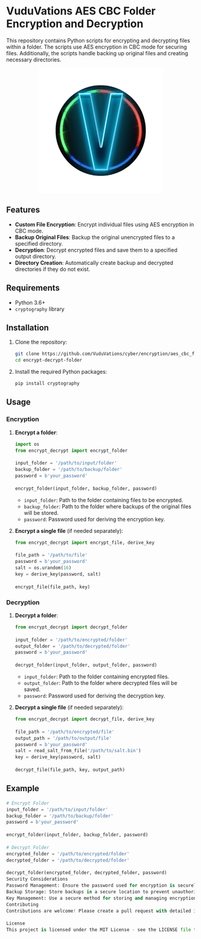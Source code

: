 # VuduVations AES CBC Folder Encryption and Decryption

This repository contains Python scripts for encrypting and decrypting files within a folder. The scripts use AES encryption in CBC mode for securing files. Additionally, the scripts handle backing up original files and creating necessary directories.

<div align="center">
  <img src="CBA/assets/logo.png" alt="CyberChoice SMB Logo" height="333px">
</div>

## Features

- **Custom File Encryption**: Encrypt individual files using AES encryption in CBC mode.
- **Backup Original Files**: Backup the original unencrypted files to a specified directory.
- **Decryption**: Decrypt encrypted files and save them to a specified output directory.
- **Directory Creation**: Automatically create backup and decrypted directories if they do not exist.

## Requirements

- Python 3.6+
- `cryptography` library

## Installation

1. Clone the repository:
    ```bash
    git clone https://github.com/VuduVations/cyber/encryption/aes_cbc_folder/encrypt-decrypt-folder.git
    cd encrypt-decrypt-folder
    ```

2. Install the required Python packages:
    ```bash
    pip install cryptography
    ```

## Usage

### Encryption

1. **Encrypt a folder**:
    ```python
    import os
    from encrypt_decrypt import encrypt_folder
    
    input_folder = '/path/to/input/folder'
    backup_folder = '/path/to/backup/folder'
    password = b'your_password'

    encrypt_folder(input_folder, backup_folder, password)
    ```

    - `input_folder`: Path to the folder containing files to be encrypted.
    - `backup_folder`: Path to the folder where backups of the original files will be stored.
    - `password`: Password used for deriving the encryption key.

2. **Encrypt a single file** (if needed separately):
    ```python
    from encrypt_decrypt import encrypt_file, derive_key
    
    file_path = '/path/to/file'
    password = b'your_password'
    salt = os.urandom(16)
    key = derive_key(password, salt)
    
    encrypt_file(file_path, key)
    ```

### Decryption

1. **Decrypt a folder**:
    ```python
    from encrypt_decrypt import decrypt_folder

    input_folder = '/path/to/encrypted/folder'
    output_folder = '/path/to/decrypted/folder'
    password = b'your_password'

    decrypt_folder(input_folder, output_folder, password)
    ```

    - `input_folder`: Path to the folder containing encrypted files.
    - `output_folder`: Path to the folder where decrypted files will be saved.
    - `password`: Password used for deriving the decryption key.

2. **Decrypt a single file** (if needed separately):
    ```python
    from encrypt_decrypt import decrypt_file, derive_key

    file_path = '/path/to/encrypted/file'
    output_path = '/path/to/output/file'
    password = b'your_password'
    salt = read_salt_from_file('/path/to/salt.bin')
    key = derive_key(password, salt)

    decrypt_file(file_path, key, output_path)
    ```

## Example

```python
# Encrypt Folder
input_folder = '/path/to/input/folder'
backup_folder = '/path/to/backup/folder'
password = b'your_password'

encrypt_folder(input_folder, backup_folder, password)

# Decrypt Folder
encrypted_folder = '/path/to/encrypted/folder'
decrypted_folder = '/path/to/decrypted/folder'

decrypt_folder(encrypted_folder, decrypted_folder, password)
Security Considerations
Password Management: Ensure the password used for encryption is securely managed and not hard-coded in production environments.
Backup Storage: Store backups in a secure location to prevent unauthorized access.
Key Management: Use a secure method for storing and managing encryption keys.
Contributing
Contributions are welcome! Please create a pull request with detailed information on any changes.

License
This project is licensed under the MIT License - see the LICENSE file for details.
